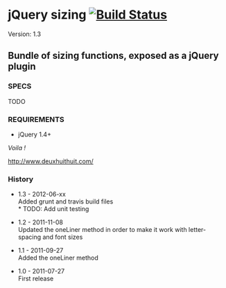 # jQuery sizing [![Build Status](https://secure.travis-ci.org/Solutions-Nitriques/jQuery-sizing.png?branch=dev)](http://travis-ci.org/Solutions-Nitriques/jQuery-sizing)

Version: 1.3 

## Bundle of sizing functions, exposed as a jQuery plugin

### SPECS ###

TODO

### REQUIREMENTS ###

- jQuery 1.4+

*Voila !*

http://www.deuxhuithuit.com/

### History ###

- 1.3 - 2012-06-xx       
  Added grunt and travis build files      
  \* TODO: Add unit testing

- 1.2 - 2011-11-08  
  Updated the oneLiner method in order to make it work with letter-spacing and font sizes

- 1.1 - 2011-09-27  
  Added the oneLiner method

- 1.0 - 2011-07-27  
  First release
